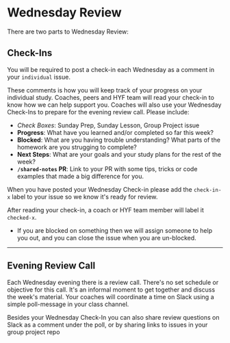 # Wednesday Review

There are two parts to Wednesday Review:

## Check-Ins

You will be required to post a check-in each Wednesday as a comment in your `individual` issue.

These comments is how you will keep track of your progress on your individual study. Coaches, peers and HYF team will read your check-in to know how we can help support you.  Coaches will also use your Wednesday Check-Ins to prepare for the evening review call.  Please include:

- _Check Boxes_: Sunday Prep, Sunday Lesson, Group Project issue
- **Progress**: What have you learned and/or completed so far this week?
- **Blocked**: What are you having trouble understanding? What parts of the homework are you strugging to complete?
- **Next Steps**: What are your goals and your study plans for the rest of the week?
- **`/shared-notes` PR**: Link to your PR with some tips, tricks or code examples that made a big difference for you.

When you have posted your Wednesday Check-in please add the `check-in-x` label to your issue so we know it's ready for review.

After reading your check-in, a coach or HYF team member will label it `checked-x`.

- If you are blocked on something then we will assign someone to help you out, and you can close the issue when you are un-blocked.

---

## Evening Review Call

Each Wednesday evening there is a review call. There's no set schedule or objective for this call. It's an informal moment to get together and discuss the week's material. Your coaches will coordinate a time on Slack using a simple poll-message in your class channel.

Besides your Wednesday Check-In you can also share review questions on Slack as a comment under the poll, or by sharing links to issues in your group project repo
